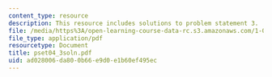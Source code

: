 ```yaml
---
content_type: resource
description: This resource includes solutions to problem statement 3.
file: /media/https%3A/open-learning-course-data-rc.s3.amazonaws.com/1-050-solid-mechanics-fall-2004/ad028006da800b66e9d0e1b60ef495ec_pset04_3soln.pdf
file_type: application/pdf
resourcetype: Document
title: pset04_3soln.pdf
uid: ad028006-da80-0b66-e9d0-e1b60ef495ec
---
```

